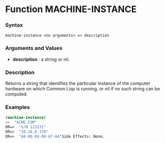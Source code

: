 <!-- Generated on 05/10/2020 by https://github.com/anto2oo/clhs-evolved -->

# Function MACHINE-INSTANCE

### Syntax
`machine-instance <no arguments> => description`  


### Arguments and Values
- **description** : a string or nil.   


### Description
Returns a string that identifies the particular instance of the computer hardware on which Common Lisp is running, or nil if no such string can be computed.



### Examples
```lisp 
(machine-instance)
=>  "ACME.COM"
OR=>  "S/N 123231"
OR=>  "18.26.0.179"
OR=>  "AA-00-04-00-A7-A4"Side Effects: None.
```
